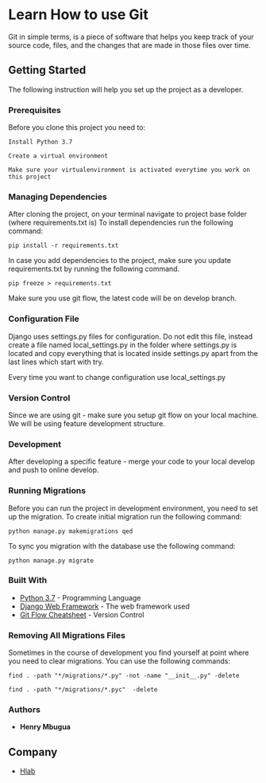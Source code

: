 
# Learn How to use Git
Git in simple terms, is a piece of software that helps you keep track of your source code, files, and the changes that are made in those files over time. 
## Getting Started
The following instruction will help you set up the project as a developer.

### Prerequisites
Before you clone this project you need to:


```
Install Python 3.7 
```

```
Create a virtual environment
```


```
Make sure your virtualenvironment is activated everytime you work on this project
```

### Managing Dependencies
After cloning the project, on your terminal navigate to project base folder (where requirements.txt is)
To install dependencies run the following command:

```
pip install -r requirements.txt
```

In case you add dependencies to the project, make sure you update requirements.txt by 
running the following command.

```
pip freeze > requirements.txt
```

Make sure you use git flow, the latest code will be on develop branch.

### Configuration File
Django uses settings.py files for configuration. Do not edit this file, instead create 
a file named local_settings.py in the folder where settings.py is located and copy 
everything that is located inside settings.py apart from the last lines which start
with try. 

Every time you want to change configuration use local_settings.py


### Version Control
Since we are using git - make sure you setup git flow on your local machine. We will be 
using feature development structure. 


### Development
After developing a specific feature - merge your code to your local develop and push to online develop.


### Running Migrations
Before you can run the project in development environment, you need to set up the 
migration. To create initial migration run the following command:
```
python manage.py makemigrations qed
```

To sync you migration with the database use the following command:
```
python manage.py migrate
```

### Built With
* [Python 3.7](https://www.python.org/downloads/release/python-370/) - Programming Language
* [Django Web Framework](https://www.djangoproject.com/) - The web framework used
* [Git Flow Cheatsheet](https://danielkummer.github.io/git-flow-cheatsheet/) - Version Control


### Removing All Migrations Files
Sometimes in the course of development you find yourself at point where you need to clear
migrations. You can use the following commands:

```
find . -path "*/migrations/*.py" -not -name "__init__.py" -delete
```

```
find . -path "*/migrations/*.pyc"  -delete
```

### Authors
* **Henry Mbugua**


## Company
* [Hlab](http://blog.hlab.tech)

